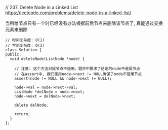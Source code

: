 // 237. Delete Node in a Linked List  
https://leetcode.com/problems/delete-node-in-a-linked-list/  

当所给节点只有一个时已经没有办法根据前后节点来删除该节点了, 真能通过交换元素来删除
```
// 时间复杂度: O(1)
// 空间复杂度: O(1)
class Solution {
public:
  void deleteNode(ListNode *node) {

    // 注意: 这个方法对尾节点不适用。题目中要求了给定的node不是尾节点
    // 在assert中, 我们使用node->next != NULL确保了node不是尾节点
    assert(node != NULL && node->next != NULL);

    node->val = node->next->val;
    ListNode *delNode = node->next;
    node->next = delNode->next;

    delete delNode;

    return;
  }
};
```